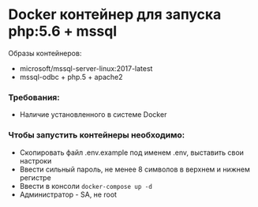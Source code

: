 # Docker контейнер для запуска php:5.6 +  mssql
  Образы контейнеров:
   * microsoft/mssql-server-linux:2017-latest
   * mssql-odbc + php.5 + apache2
### Требования:
   * Наличие установленного в системе Docker

### Чтобы запустить контейнеры необходимо:
   * Скопировать файл .env.example под именем .env, выставить свои настроки
   * Ввести сильный пароль, не менее 8 символов в  верхнем и нижнем регистре
   * Ввести в консоли `docker-compose up -d`
   * Администратор - SA, не root

